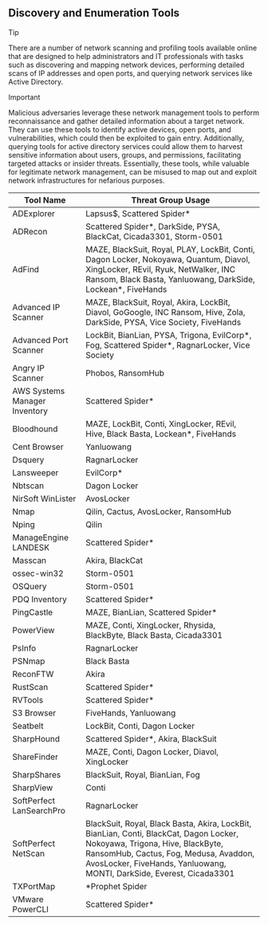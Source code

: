 ## Discovery and Enumeration Tools

> [!TIP]
> There are a number of network scanning and profiling tools available online that are designed to help administrators and IT professionals with tasks such as discovering and mapping network devices, performing detailed scans of IP addresses and open ports, and querying network services like Active Directory. 

> [!IMPORTANT]
> Malicious adversaries leverage these network management tools to perform reconnaissance and gather detailed information about a target network. They can use these tools to identify active devices, open ports, and vulnerabilities, which could then be exploited to gain entry. Additionally, querying tools for active directory services could allow them to harvest sensitive information about users, groups, and permissions, facilitating targeted attacks or insider threats. Essentially, these tools, while valuable for legitimate network management, can be misused to map out and exploit network infrastructures for nefarious purposes.

| Tool Name | Threat Group Usage |
|---|---|
| ADExplorer | Lapsus$, Scattered Spider* |
| ADRecon | Scattered Spider*, DarkSide, PYSA, BlackCat, Cicada3301, Storm-0501 |
| AdFind | MAZE, BlackSuit, Royal, PLAY, LockBit, Conti, Dagon Locker, Nokoyawa, Quantum, Diavol, XingLocker, REvil, Ryuk, NetWalker, INC Ransom, Black Basta, Yanluowang, DarkSide, Lockean*, FiveHands |
| Advanced IP Scanner | MAZE, BlackSuit, Royal, Akira, LockBit, Diavol, GoGoogle, INC Ransom, Hive, Zola, DarkSide, PYSA, Vice Society, FiveHands |
| Advanced Port Scanner| LockBit, BianLian, PYSA, Trigona, EvilCorp*, Fog, Scattered Spider*, RagnarLocker, Vice Society |
| Angry IP Scanner | Phobos, RansomHub |
| AWS Systems Manager Inventory | Scattered Spider* |
| Bloodhound | MAZE, LockBit, Conti, XingLocker, REvil, Hive, Black Basta, Lockean*, FiveHands |
| Cent Browser | Yanluowang |
| Dsquery | RagnarLocker |
| Lansweeper | EvilCorp* |
| Nbtscan | Dagon Locker | 
| NirSoft WinLister | AvosLocker |
| Nmap | Qilin, Cactus, AvosLocker, RansomHub |
| Nping | Qilin |
| ManageEngine LANDESK | Scattered Spider* |
| Masscan | Akira, BlackCat |
| ossec-win32 | Storm-0501 |
| OSQuery | Storm-0501 |
| PDQ Inventory | Scattered Spider* |
| PingCastle | MAZE, BianLian, Scattered Spider* |
| PowerView | MAZE, Conti, XingLocker, Rhysida, BlackByte, Black Basta, Cicada3301 |
| PsInfo | RagnarLocker |
| PSNmap | Black Basta |
| ReconFTW | Akira |
| RustScan | Scattered Spider* |
| RVTools | Scattered Spider* |
| S3 Browser | FiveHands, Yanluowang |
| Seatbelt | LockBit, Conti, Dagon Locker |
| SharpHound | Scattered Spider*, Akira, BlackSuit |
| ShareFinder | MAZE, Conti, Dagon Locker, Diavol, XingLocker |
| SharpShares | BlackSuit, Royal, BianLian, Fog |
| SharpView | Conti |
| SoftPerfect LanSearchPro | RagnarLocker |
| SoftPerfect NetScan | BlackSuit, Royal, Black Basta, Akira, LockBit, BianLian, Conti, BlackCat, Dagon Locker, Nokoyawa, Trigona, Hive, BlackByte, RansomHub, Cactus, Fog, Medusa, Avaddon, AvosLocker, FiveHands, Yanluowang, MONTI, DarkSide, Everest, Cicada3301 |
| TXPortMap | *Prophet Spider  |
| VMware PowerCLI | Scattered Spider* |
